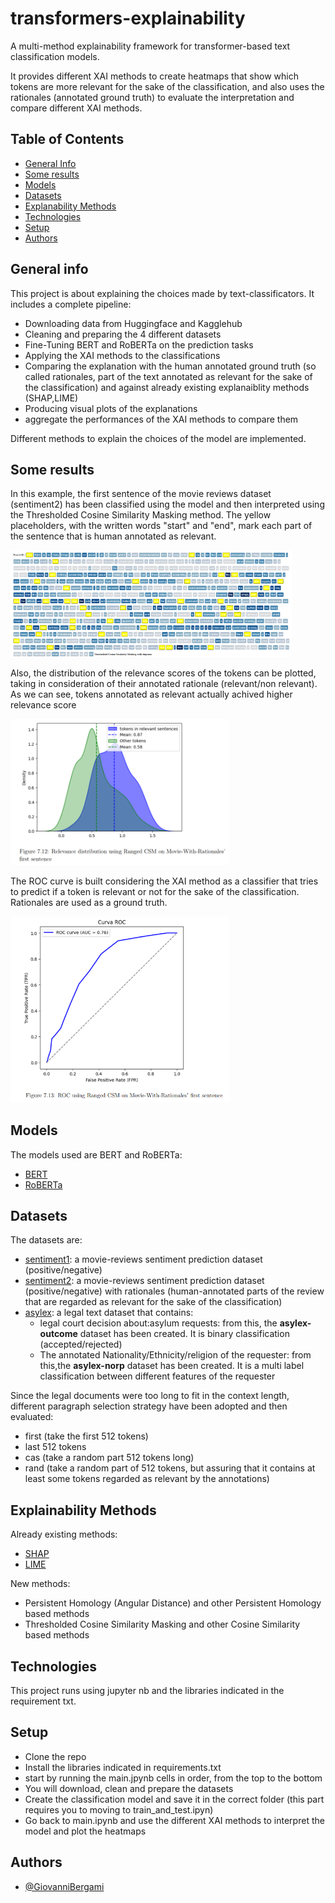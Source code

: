 
# transformers-explainability
A multi-method explainability framework for transformer-based text classification models.

It provides different XAI methods to create heatmaps that show which tokens are more relevant for the sake of the classification, and also uses the rationales (annotated ground truth) to evaluate the interpretation and compare different XAI methods.

[comment]: <> (add paper reference in the previous sentence and in the general info)

## Table of Contents
* [General Info](#general-info)
* [Some results](#some-results)
* [Models](#models)
* [Datasets](#datasets)
* [Explanability Methods](#explainability-methods)
* [Technologies](#technologies)
* [Setup](#setup)
* [Authors](#authors)


## General info
This project is about explaining the choices made by text-classificators.
It includes a complete pipeline:

- Downloading data from Huggingface and Kagglehub
- Cleaning and preparing the 4 different datasets
- Fine-Tuning BERT and RoBERTa on the prediction tasks
- Applying the XAI methods to the classifications
- Comparing the explanation with the human annotated ground truth (so called rationales, part of the text annotated as relevant for the sake of the classification) and against already existing explanaiblity methods (SHAP,LIME)
- Producing visual plots of the explanations
- aggregate the performances of the XAI methods to compare them

Different methods to explain the choices of the model are implemented. 

[comment]: <> (More on that on the paper:)

## Some results

In this example, the first sentence of the movie reviews dataset (sentiment2) has been classified using the model and then interpreted using the Thresholded Cosine Similarity Masking method. The yellow placeholders, with the written words "start" and "end", mark each part of the sentence that is human annotated as relevant.

<img src="readme_images/image2.png" alt="drawing" width="450"/>

 Also, the distribution of the relevance scores of the tokens can be plotted, taking in consideration of their annotated rationale (relevant/non relevant). As we can see, tokens annotated as relevant actually achived higher relevance score

<img src="readme_images/image.png" alt="drawing" width="350"/>

The ROC curve is built considering the XAI method as a classifier that tries to predict if a token is relevant or not for the sake of the classification. Rationales are used as a ground truth.

<img src="readme_images/image3.png" alt="drawing" width="350"/>

## Models
The models used are BERT and RoBERTa:

- [BERT](https://huggingface.co/docs/transformers/model_doc/bert)
- [RoBERTa](https://huggingface.co/docs/transformers/model_doc/roberta)

## Datasets
The datasets are:

- [sentiment1](https://www.kaggle.com/datasets/madhavkumarchoudhary/sentiment-prediction-on-movie-reviews): a movie-reviews sentiment prediction dataset (positive/negative)
- [sentiment2](https://www.kaggle.com/datasets/thedevastator/unlocking-the-human-perspective-on-movie-reviews): a movie-reviews sentiment prediction dataset (positive/negative) with rationales (human-annotated parts of the review that are regarded as relevant for the sake of the classification)
- [asylex](https://huggingface.co/datasets/clairebarale/AsyLex/tree/main): a legal text dataset that contains:
    - legal court decision about:asylum requests: from this, the **asylex-outcome** dataset has been created. It is binary classification (accepted/rejected)
    - The annotated Nationality/Ethnicity/religion of the requester: from this,the **asylex-norp** dataset has been created. It is a multi label classification between different features of the requester

Since the legal documents were too long to fit in the context length, different paragraph selection strategy have been adopted and then evaluated:

- first (take the first 512 tokens)
- last 512 tokens
- cas (take a random part 512 tokens long)
- rand (take a random part of 512 tokens, but assuring that it contains at least some tokens regarded as relevant by the annotations)

## Explainability Methods

Already existing methods:

- [SHAP](https://shap.readthedocs.io/en/latest/)
- [LIME](https://github.com/marcotcr/lime)

New methods:

- Persistent Homology (Angular Distance) and other Persistent Homology based methods
- Thresholded Cosine Similarity Masking and other Cosine Similarity based methods


## Technologies

This project runs using jupyter nb and the libraries indicated in the requirement txt.

## Setup

- Clone the repo
- Install the libraries indicated in requirements.txt
- start by running the main.jpynb cells in order, from the top to the bottom
- You will download, clean and prepare the datasets
- Create the classification model and save it in the correct folder (this part requires you to moving to train_and_test.ipyn)
- Go back to main.ipynb and use the different XAI methods to interpret the model and plot the heatmaps

## Authors

- [@GiovanniBergami](https://www.github.com/GiovanniBergami)




